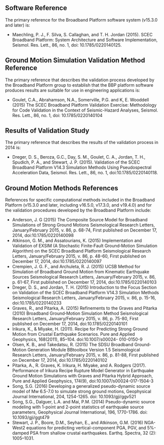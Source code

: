 ## Software Reference
The primary reference for the Broadband Platform software system (v15.3.0 and later) is:

* Maechling, P. J., F. Silva, S. Callaghan, and T. H. Jordan (2015). SCEC Broadband Platform: System Architecture and Software Implementation, Seismol. Res. Lett., 86, no. 1, doi: 10.1785/0220140125.

## Ground Motion Simulation Validation Method Reference
The primary reference that describes the validation process developed by the Broadband Platform group to establish that the BBP platform software produces results are suitable for use in engineering applications is:

* Goulet, C.A., Abrahamson, N.A., Somerville, P.G. and K, E. Wooddell (2015) The SCEC Broadband Platform Validation Exercise: Methodology for Code Validation in the Context of Seismic-Hazard Analyses, Seismol. Res. Lett., 86, no. 1, doi: 10.1785/0220140104

## Results of Validation Study
The primary reference that describes the results of the validation process in 2014 is:

* Dreger, D. S., Beroza, G.C., Day, S. M., Goulet, C. A., Jordan, T. H., Spudich, P. A., and Stewart, J. P. (2015). Validation of the SCEC Broadband Platform V14.3 Simulation Methods Using Pseudospectral Acceleration Data, Seismol. Res. Lett., 86, no. 1, doi:10.1785/0220140118.

## Ground Motion Methods References
References for specific computational methods included in the Broadband Platform (v15.3.0 and later, including v16.5.0, v17.3.0, and v19.4.0) and for the validation procedures developed by the Broadband Platform include:

* Anderson, J. G (2015) The Composite Source Model for Broadband Simulations of Strong Ground Motions Seismological Research Letters, January/February 2015, v. 86, p. 68-74, First published on December 17, 2014, doi:10.1785/0220140098
* Atkinson, G. M., and Assatourians, K. (2015) Implementation and Validation of EXSIM (A Stochastic Finite‐Fault Ground‐Motion Simulation Algorithm) on the SCEC Broadband Platform Seismological Research Letters, January/February 2015, v. 86, p. 48-60, First published on December 17, 2014, doi:10.1785/0220140097
* Crempien, J. G. F., and Archuleta, R. J. (2015) UCSB Method for Simulation of Broadband Ground Motion from Kinematic Earthquake Sources Seismological Research Letters, January/February 2015, v. 86, p. 61-67, First published on December 17, 2014, doi:10.1785/0220140103
* Dreger, D. S., and Jordan, T. H. (2015) Introduction to the Focus Section on Validation of the SCEC Broadband Platform V14.3 Simulation Methods Seismological Research Letters, January/February 2015, v. 86, p. 15-16, doi:10.1785/0220140233
* Graves, R., and Pitarka, A. (2015) Refinements to the Graves and Pitarka (2010) Broadband Ground‐Motion Simulation Method Seismological Research Letters, January/February 2015, v. 86, p. 75-80, First published on December 17, 2014, doi:10.1785/0220140101
* Irikura, K., & Miyake, H. (2011). Recipe for Predicting Strong Ground Motion from Crustal Earthquake Scenarios. Pure and Applied Geophysics, 168(2011), 85–104. doi:10.1007/s00024- 010-0150-9
*  Olsen, K. B., and Takedatsu, R. (2015) The SDSU Broadband Ground‐Motion Generation Module BBtoolbox Version 1.5 Seismological Research Letters, January/February 2015, v. 86, p. 81-88, First published on December 17, 2014, doi:10.1785/0220140102
* Pitarka, A., R. Graves, K. Irikura, H. Miyake, and A. Rodgers (2017). Performance of Irikura Recipe Rupture Model Generator in Earthquake Ground Motion Simulations with Graves and Pitarka Hybrid Approach, Pure and Applied Geophysics, 174(9), doi:10.1007/s00024-017-1504-3
* Song, S.G. (2016) Developing a generalized pseudo-dynamic source model of Mw 6.5-7.0 to simulate strong ground motions, Geophysical Journal International, 204, 1254-1265. doi: 10.1093/gji/ggv521
* Song, S.G., Dalguer, L.A. and Mai, P.M. (2014) Pseudo-dynamic source modeling with 1-point and 2-point statistics of earthquake source parameters, Geophysical Journal International, 196, 1770-1786. doi: 10.1093/gji/ggt479
* Stewart, J. P., Boore, D.M., Seyhan, E., and Atkinson, G.M. (2016) NGA-West2 equations for predicting vertical-component PGA, PGV, and 5%-damped PSA from shallow crustal earthquakes. Earthq. Spectra, 32 (2): 1005–1031.
